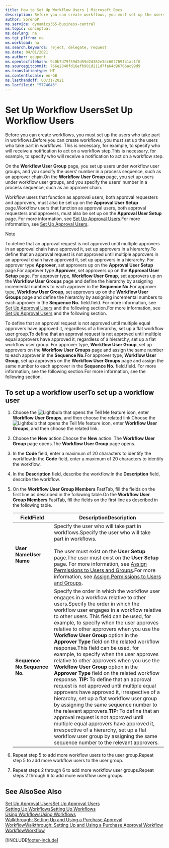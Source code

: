 ```yaml
---
title: How to Set Up Workflow Users | Microsoft Docs
description: Before you can create workflows, you must set up the users who take part in workflows. This is necessary, for example, to specify who will receive a notification to act on a workflow step.
author: SorenGP
ms.service: dynamics365-business-central
ms.topic: conceptual
ms.devlang: na
ms.tgt_pltfrm: na
ms.workload: na
ms.search.keywords: reject, delegate, request
ms.date: 04/01/2021
ms.author: edupont
ms.openlocfilehash: 9c0b7d79f59d2d59d2d382e3dc602769f41ac1f0
ms.sourcegitcommit: 766e2840fd16efb901d211d7fa64d96766ac99d9
ms.translationtype: HT
ms.contentlocale: en-GB
ms.lasthandoff: 03/31/2021
ms.locfileid: "5774643"
---
```

# <a name="set-up-workflow-users"></a><span data-ttu-id="f5ea9-104">Set Up Workflow Users</span><span class="sxs-lookup"><span data-stu-id="f5ea9-104">Set Up Workflow Users</span></span>

<span data-ttu-id="f5ea9-105">Before you can create workflows, you must set up the users who take part in workflows.</span><span class="sxs-lookup"><span data-stu-id="f5ea9-105">Before you can create workflows, you must set up the users who take part in workflows.</span></span> <span data-ttu-id="f5ea9-106">This is necessary, for example, to specify who will receive a notification to act on a workflow step.</span><span class="sxs-lookup"><span data-stu-id="f5ea9-106">This is necessary, for example, to specify who will receive a notification to act on a workflow step.</span></span>  

<span data-ttu-id="f5ea9-107">On the **Workflow User Group** page, you set up users under workflow user groups, and you specify the users’ number in a process sequence, such as an approver chain.</span><span class="sxs-lookup"><span data-stu-id="f5ea9-107">On the **Workflow User Group** page, you set up users under workflow user groups, and you specify the users’ number in a process sequence, such as an approver chain.</span></span>  

<span data-ttu-id="f5ea9-108">Workflow users that function as approval users, both approval requesters and approvers, must also be set up on the **Approval User Setup** page.</span><span class="sxs-lookup"><span data-stu-id="f5ea9-108">Workflow users that function as approval users, both approval requesters and approvers, must also be set up on the **Approval User Setup** page.</span></span> <span data-ttu-id="f5ea9-109">For more information, see [Set Up Approval Users](across-how-to-set-up-approval-users.md).</span><span class="sxs-lookup"><span data-stu-id="f5ea9-109">For more information, see [Set Up Approval Users](across-how-to-set-up-approval-users.md).</span></span>  

> [!NOTE]  
> <span data-ttu-id="f5ea9-110">To define that an approval request is not approved until multiple approvers in an approval chain have approved it, set up approvers in a hierarchy.</span><span class="sxs-lookup"><span data-stu-id="f5ea9-110">To define that an approval request is not approved until multiple approvers in an approval chain have approved it, set up approvers in a hierarchy.</span></span> <span data-ttu-id="f5ea9-111">For approver type **Approver**, set approvers up on the **Approval User Setup** page.</span><span class="sxs-lookup"><span data-stu-id="f5ea9-111">For approver type **Approver**, set approvers up on the **Approval User Setup** page.</span></span> <span data-ttu-id="f5ea9-112">For approver type, **Workflow User Group**, set approvers up on the **Workflow User Groups** page and define the hierarchy by assigning incremental numbers to each approver in the **Sequence No.**</span><span class="sxs-lookup"><span data-stu-id="f5ea9-112">For approver type, **Workflow User Group**, set approvers up on the **Workflow User Groups** page and define the hierarchy by assigning incremental numbers to each approver in the **Sequence No.**</span></span> <span data-ttu-id="f5ea9-113">field.</span><span class="sxs-lookup"><span data-stu-id="f5ea9-113">field.</span></span> <span data-ttu-id="f5ea9-114">For more information, see [Set Up Approval Users](across-how-to-set-up-approval-users.md) and the following section.</span><span class="sxs-lookup"><span data-stu-id="f5ea9-114">For more information, see [Set Up Approval Users](across-how-to-set-up-approval-users.md) and the following section.</span></span>  
>
> <span data-ttu-id="f5ea9-115">To define that an approval request is not approved until multiple equal approvers have approved it, regardless of a hierarchy, set up a flat workflow user group.</span><span class="sxs-lookup"><span data-stu-id="f5ea9-115">To define that an approval request is not approved until multiple equal approvers have approved it, regardless of a hierarchy, set up a flat workflow user group.</span></span> <span data-ttu-id="f5ea9-116">For approver type, **Workflow User Group**, set up approvers on the **Workflow User Groups** page and assign the same number to each approver in the **Sequence No.**</span><span class="sxs-lookup"><span data-stu-id="f5ea9-116">For approver type, **Workflow User Group**, set up approvers on the **Workflow User Groups** page and assign the same number to each approver in the **Sequence No.**</span></span> <span data-ttu-id="f5ea9-117">field.</span><span class="sxs-lookup"><span data-stu-id="f5ea9-117">field.</span></span> <span data-ttu-id="f5ea9-118">For more information, see the following section.</span><span class="sxs-lookup"><span data-stu-id="f5ea9-118">For more information, see the following section.</span></span>  

## <a name="to-set-up-a-workflow-user"></a><span data-ttu-id="f5ea9-119">To set up a workflow user</span><span class="sxs-lookup"><span data-stu-id="f5ea9-119">To set up a workflow user</span></span>

1. <span data-ttu-id="f5ea9-120">Choose the ![Lightbulb that opens the Tell Me feature](media/ui-search/search_small.png "Tell me what you want to do") icon, enter **Workflow User Groups**, and then choose the related link.</span><span class="sxs-lookup"><span data-stu-id="f5ea9-120">Choose the ![Lightbulb that opens the Tell Me feature](media/ui-search/search_small.png "Tell me what you want to do") icon, enter **Workflow User Groups**, and then choose the related link.</span></span>  
2. <span data-ttu-id="f5ea9-121">Choose the **New** action.</span><span class="sxs-lookup"><span data-stu-id="f5ea9-121">Choose the **New** action.</span></span> <span data-ttu-id="f5ea9-122">The **Workflow User Group** page opens.</span><span class="sxs-lookup"><span data-stu-id="f5ea9-122">The **Workflow User Group** page opens.</span></span>  
3. <span data-ttu-id="f5ea9-123">In the **Code** field, enter a maximum of 20 characters to identify the workflow.</span><span class="sxs-lookup"><span data-stu-id="f5ea9-123">In the **Code** field, enter a maximum of 20 characters to identify the workflow.</span></span>  
4. <span data-ttu-id="f5ea9-124">In the **Description** field, describe the workflow.</span><span class="sxs-lookup"><span data-stu-id="f5ea9-124">In the **Description** field, describe the workflow.</span></span>  
5. <span data-ttu-id="f5ea9-125">On the **Workflow User Group Members** FastTab, fill the fields on the first line as described in the following table.</span><span class="sxs-lookup"><span data-stu-id="f5ea9-125">On the **Workflow User Group Members** FastTab, fill the fields on the first line as described in the following table.</span></span>  

    |<span data-ttu-id="f5ea9-126">Field</span><span class="sxs-lookup"><span data-stu-id="f5ea9-126">Field</span></span>|<span data-ttu-id="f5ea9-127">Description</span><span class="sxs-lookup"><span data-stu-id="f5ea9-127">Description</span></span>|  
    |---------------------------------|---------------------------------------|  
    |<span data-ttu-id="f5ea9-128">**User Name**</span><span class="sxs-lookup"><span data-stu-id="f5ea9-128">**User Name**</span></span>|<span data-ttu-id="f5ea9-129">Specify the user who will take part in workflows.</span><span class="sxs-lookup"><span data-stu-id="f5ea9-129">Specify the user who will take part in workflows.</span></span><br /><br /> <span data-ttu-id="f5ea9-130">The user must exist on the **User Setup** page.</span><span class="sxs-lookup"><span data-stu-id="f5ea9-130">The user must exist on the **User Setup** page.</span></span> <span data-ttu-id="f5ea9-131">For more information, see [Assign Permissions to Users and Groups](ui-define-granular-permissions.md).</span><span class="sxs-lookup"><span data-stu-id="f5ea9-131">For more information, see [Assign Permissions to Users and Groups](ui-define-granular-permissions.md).</span></span>|  
    |<span data-ttu-id="f5ea9-132">**Sequence No.**</span><span class="sxs-lookup"><span data-stu-id="f5ea9-132">**Sequence No.**</span></span>|<span data-ttu-id="f5ea9-133">Specify the order in which the workflow user engages in a workflow relative to other users.</span><span class="sxs-lookup"><span data-stu-id="f5ea9-133">Specify the order in which the workflow user engages in a workflow relative to other users.</span></span> <span data-ttu-id="f5ea9-134">This field can be used, for example, to specify when the user approves relative to other approvers when you use the **Workflow User Group** option in the **Approver Type** field on the related workflow response.</span><span class="sxs-lookup"><span data-stu-id="f5ea9-134">This field can be used, for example, to specify when the user approves relative to other approvers when you use the **Workflow User Group** option in the **Approver Type** field on the related workflow response.</span></span> <span data-ttu-id="f5ea9-135">**TIP:**  To define that an approval request is not approved until multiple equal approvers have approved it, irrespective of a hierarchy, set up a flat workflow user group by assigning the same sequence number to the relevant approvers.</span><span class="sxs-lookup"><span data-stu-id="f5ea9-135">**TIP:**  To define that an approval request is not approved until multiple equal approvers have approved it, irrespective of a hierarchy, set up a flat workflow user group by assigning the same sequence number to the relevant approvers.</span></span>|  
6. <span data-ttu-id="f5ea9-136">Repeat step 5 to add more workflow users to the user group.</span><span class="sxs-lookup"><span data-stu-id="f5ea9-136">Repeat step 5 to add more workflow users to the user group.</span></span>  
7. <span data-ttu-id="f5ea9-137">Repeat steps 2 through 6 to add more workflow user groups.</span><span class="sxs-lookup"><span data-stu-id="f5ea9-137">Repeat steps 2 through 6 to add more workflow user groups.</span></span>  

## <a name="see-also"></a><span data-ttu-id="f5ea9-138">See Also</span><span class="sxs-lookup"><span data-stu-id="f5ea9-138">See Also</span></span>

[<span data-ttu-id="f5ea9-139">Set Up Approval Users</span><span class="sxs-lookup"><span data-stu-id="f5ea9-139">Set Up Approval Users</span></span>](across-how-to-set-up-approval-users.md)  
[<span data-ttu-id="f5ea9-140">Setting Up Workflows</span><span class="sxs-lookup"><span data-stu-id="f5ea9-140">Setting Up Workflows</span></span>](across-set-up-workflows.md)  
[<span data-ttu-id="f5ea9-141">Using Workflows</span><span class="sxs-lookup"><span data-stu-id="f5ea9-141">Using Workflows</span></span>](across-use-workflows.md)  
[<span data-ttu-id="f5ea9-142">Walkthrough: Setting Up and Using a Purchase Approval Workflow</span><span class="sxs-lookup"><span data-stu-id="f5ea9-142">Walkthrough: Setting Up and Using a Purchase Approval Workflow</span></span>](walkthrough-setting-up-and-using-a-purchase-approval-workflow.md)  
[<span data-ttu-id="f5ea9-143">Workflow</span><span class="sxs-lookup"><span data-stu-id="f5ea9-143">Workflow</span></span>](across-workflow.md)  


[!INCLUDE[footer-include](includes/footer-banner.md)]